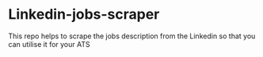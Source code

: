 # Linkedin-jobs-scraper
This repo helps to scrape the jobs description from the Linkedin so that you can utilise it for your ATS
